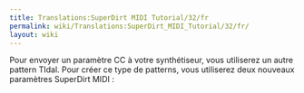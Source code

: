 ```yaml
---
title: Translations:SuperDirt MIDI Tutorial/32/fr
permalink: wiki/Translations:SuperDirt_MIDI_Tutorial/32/fr/
layout: wiki
---
```


Pour envoyer un paramètre CC à votre synthétiseur, vous utiliserez un
autre pattern TIdal. Pour créer ce type de patterns, vous utiliserez
deux nouveaux paramètres SuperDirt MIDI :
